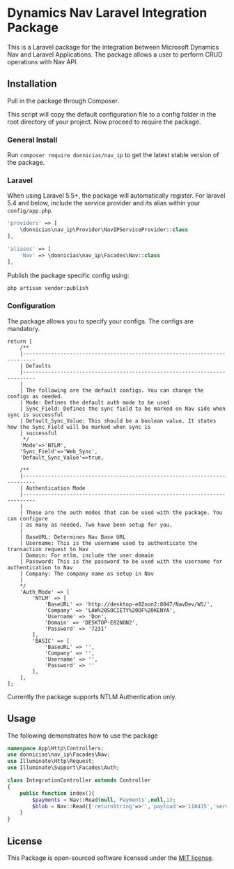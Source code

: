 # Dynamics Nav Laravel Integration Package

This is a Laravel package for the integration between Microsoft Dynamics Nav and Laravel Applications. 
The package allows a user to perform CRUD operations with Nav API.

## Installation

Pull in the package through Composer.

This script will copy the default configuration file to a config folder in the root directory of your project.
Now proceed to require the package.

### General Install

Run `composer require donnicias/nav_ip` to get the latest stable version of the package.

### Laravel

When using Laravel 5.5+, the package will automatically register. For laravel 5.4 and below,
include the service provider and its alias within your `config/app.php`.

```php
'providers' => [
    \donnicias\nav_ip\Provider\NavIPServiceProvider::class
],

'aliases' => [
    'Nav' => \donnicias\nav_ip\Facades\Nav::class
],
```

Publish the package specific config using:
```bash
php artisan vendor:publish
```

### Configuration

The package allows you to specify your configs. The configs are mandatory.

```
return [
    /**
    |--------------------------------------------------------------------------
    | Defaults
    |--------------------------------------------------------------------------
    |
    | The following are the default configs. You can change the configs as needed.
    | Mode: Defines the default auth mode to be used
    | Sync_Field: Defines the sync field to be marked on Nav side when sync is successful
    | Default_Sync_Value: This should be a boolean value. It states how the Sync_Field will be marked when sync is
    | successful
     */
    'Mode'=>'NTLM',
    'Sync_Field'=>'Web_Sync',
    'Default_Sync_Value'=>true,

    /**
    |--------------------------------------------------------------------------
    | Authentication Mode
    |--------------------------------------------------------------------------
    |
    | These are the auth modes that can be used with the package. You can configure
    | as many as needed. Two have been setup for you.
    |
    | BaseURL: Determines Nav Base URL
    | Username: This is the username used to authenticate the transaction request to Nav
    | Domain: For ntlm, include the user domain
    | Password: This is the password to be used with the username for authentication to Nav
    | Company: The company name as setup in Nav
    |
    */
    'Auth_Mode' => [
        'NTLM' => [
            'BaseURL' => 'http://desktop-e82non2:8047/NavDev/WS/',
            'Company' => 'LAW%20SOCIETY%20OF%20KENYA',
            'Username' => 'Don',
            'Domain' => 'DESKTOP-E82NON2',
            'Password' => '7231'
        ],
        'BASIC' => [
            'BaseURL' => '',
            'Company' => '',
            'Username' => '',
            'Password' => ''
        ],
    ],
];
```

Currently the package supports NTLM Authentication only. 

## Usage
The following demonstrates how to use the package

```php
namespace App\Http\Controllers;
use donnicias\nav_ip\Facades\Nav;
use Illuminate\Http\Request;
use Illuminate\Support\Facades\Auth;

class IntegrationController extends Controller
{
    public function index(){
        $payments = Nav::Read(null,'Payments',null,1);
        $blob = Nav::Read(['returnString'=>'','payload'=>'110415','service'=>'RENEWALINVOICE'],'BlobHandling','ProcessBlobs',null);
    }
}

```
## License

This Package is open-sourced software licensed under the [MIT license](http://opensource.org/licenses/MIT).
